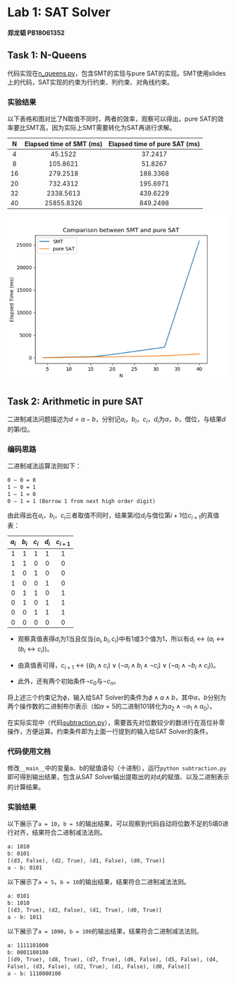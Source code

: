 # Lab 1: SAT Solver

**郑龙韬 PB18061352**

## Task 1: N-Queens

代码实现在[n_queens.py](./n_queens.py)，包含SMT的实现与pure SAT的实现。SMT使用slides上的代码，SAT实现的约束为行约束、列约束、对角线约束。

### 实验结果

以下表格和图对比了N取值不同时，两者的效率，观察可以得出，pure SAT的效率要比SMT高，因为实际上SMT需要转化为SAT再进行求解。

|N|Elapsed time of SMT (ms)|Elapsed time of pure SAT (ms)|
|:--:|:--:|:--:|
|4|45.1522|37.2417|
|8|105.8621|51.8267|
|16|279.2518|188.3368|
|20|732.4312|195.6971|
|32|2338.5613|439.6229|
|40|25855.8326|849.2498|

![](./figs/n_queens.png)

## Task 2: Arithmetic in pure SAT

二进制减法问题描述为$d=a-b$，分别记$a_i$，$b_i$，$c_i$，$d_i$为$a$，$b$，借位，与结果$d$的第$i$位。

### 编码思路

二进制减法运算法则如下：

```
0 – 0 = 0
1 – 0 = 1
1 – 1 = 0
0 – 1 = 1 (Borrow 1 from next high order digit)
```

由此得出在$a_i$，$b_i$，$c_i$三者取值不同时，结果第$i$位$d_i$与借位第$i+1$位$c_{i+1}$的真值表：

|$a_i$|$b_i$|$c_i$|$d_i$|$c_{i+1}$|
|:--:|:--:|:--:|:--:|:--:|
|1|1|1|1|1|
|1|1|0|0|0|
|1|0|1|0|0|
|1|0|0|1|0|
|0|1|1|0|1|
|0|1|0|1|1|
|0|0|1|1|1|
|0|0|0|0|0|

- 观察真值表得$d_i$为$1$当且仅当$\{a_i, b_i, c_i\}$中有1或3个值为$1$，所以有$d_i\leftrightarrow(a_i\leftrightarrow(b_i\leftrightarrow c_i))$。

- 由真值表可得，$c_{i+1}\leftrightarrow ((b_i\wedge c_i) \vee (\neg a_i\wedge b_i\wedge \neg c_i) \vee (\neg a_i\wedge \neg b_i\wedge c_i))$。

- 此外，还有两个初始条件$\neg c_0$与$\neg c_n$。

将上述三个约束记为$\phi$，输入给SAT Solver的条件为$\phi\wedge a \wedge b$，其中$a$，$b$分别为两个操作数的二进制布尔表示（如$a=5$的二进制$101$转化为$a_2 \wedge \neg a_1 \wedge a_0$）。

在实际实现中（代码[subtraction.py](./subtraction.py)），需要首先对位数较少的数进行在高位补零操作，方便运算。约束条件即为上面一行提到的输入给SAT Solver的条件。

### 代码使用文档

修改`__main__`中的变量a、b的赋值语句（十进制），运行`python subtraction.py`即可得到输出结果，包含从SAT Solver输出提取出的对$d_i$的赋值、以及二进制表示的计算结果。

### 实验结果

以下展示了`a = 10`，`b = 5`的输出结果，可以观察到代码自动将位数不足的5填0进行对齐，结果符合二进制减法法则。

```
a: 1010
b: 0101
[(d3, False), (d2, True), (d1, False), (d0, True)]
a - b: 0101
```

以下展示了`a = 5`，`b = 10`的输出结果，结果符合二进制减法法则。

```
a: 0101
b: 1010
[(d3, True), (d2, False), (d1, True), (d0, True)]
a - b: 1011
```

以下展示了`a = 1000`，`b = 100`的输出结果，结果符合二进制减法法则。

```
a: 1111101000
b: 0001100100
[(d9, True), (d8, True), (d7, True), (d6, False), (d5, False), (d4, False), (d3, False), (d2, True), (d1, False), (d0, False)]
a - b: 1110000100
```